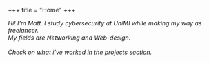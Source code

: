 +++
title = "Home"
+++

_Hi! I'm Matt. I study cybersecurity at UniMI while making my way as freelancer.<br>My fields are Networking and Web-design.<br> <br> Check on what i've worked in the projects section._

